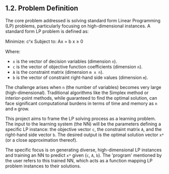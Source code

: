 ## 1.2. Problem Definition

The core problem addressed is solving standard form Linear Programming (LP) problems, particularly focusing on high-dimensional instances. A standard form LP problem is defined as:

Minimize: cᵀx
Subject to: Ax = b
            x ≥ 0

Where:
- `x` is the vector of decision variables (dimension `n`).
- `c` is the vector of objective function coefficients (dimension `n`).
- `A` is the constraint matrix (dimension `m x n`).
- `b` is the vector of constraint right-hand side values (dimension `m`).

The challenge arises when `n` (the number of variables) becomes very large (high-dimensional). Traditional algorithms like the Simplex method or interior-point methods, while guaranteed to find the optimal solution, can face significant computational burdens in terms of time and memory as `n` and `m` grow.

This project aims to frame the LP solving process as a learning problem. The input to the learning system (the NN) will be the parameters defining a specific LP instance: the objective vector `c`, the constraint matrix `A`, and the right-hand side vector `b`. The desired output is the optimal solution vector `x*` (or a close approximation thereof).

The specific focus is on generating diverse, high-dimensional LP instances and training an NN to predict `x*` given (`c`, `A`, `b`). The 'program' mentioned by the user refers to this trained NN, which acts as a function mapping LP problem instances to their solutions.
